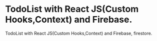 # TodoList with React JS(Custom Hooks,Context) and Firebase.
 
 TodoList with React JS(Custom Hooks,Context) and Firebase, firestore.
 
 
 
 
 
   
     
      
 
 
  
